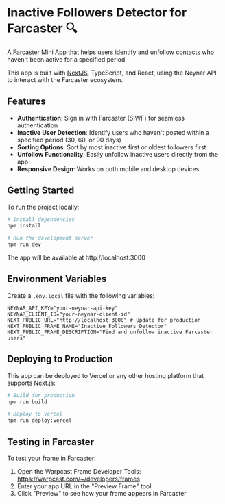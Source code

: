 # Inactive Followers Detector for Farcaster 🔍

A Farcaster Mini App that helps users identify and unfollow contacts who haven't been active for a specified period.

This app is built with [NextJS](https://nextjs.org/), TypeScript, and React, using the Neynar API to interact with the Farcaster ecosystem.

## Features

- **Authentication**: Sign in with Farcaster (SIWF) for seamless authentication
- **Inactive User Detection**: Identify users who haven't posted within a specified period (30, 60, or 90 days)
- **Sorting Options**: Sort by most inactive first or oldest followers first
- **Unfollow Functionality**: Easily unfollow inactive users directly from the app
- **Responsive Design**: Works on both mobile and desktop devices

## Getting Started

To run the project locally:

```bash
# Install dependencies
npm install

# Run the development server
npm run dev
```

The app will be available at http://localhost:3000

## Environment Variables

Create a `.env.local` file with the following variables:

```
NEYNAR_API_KEY="your-neynar-api-key"
NEYNAR_CLIENT_ID="your-neynar-client-id"
NEXT_PUBLIC_URL="http://localhost:3000" # Update for production
NEXT_PUBLIC_FRAME_NAME="Inactive Followers Detector"
NEXT_PUBLIC_FRAME_DESCRIPTION="Find and unfollow inactive Farcaster users"
```

## Deploying to Production

This app can be deployed to Vercel or any other hosting platform that supports Next.js:

```bash
# Build for production
npm run build

# Deploy to Vercel
npm run deploy:vercel
```

## Testing in Farcaster

To test your frame in Farcaster:
1. Open the Warpcast Frame Developer Tools: https://warpcast.com/~/developers/frames
2. Enter your app URL in the "Preview Frame" tool
3. Click "Preview" to see how your frame appears in Farcaster
